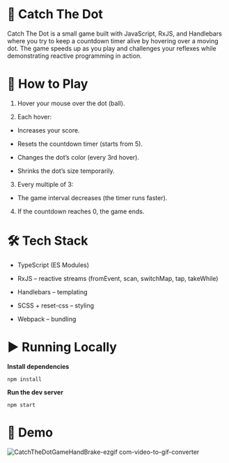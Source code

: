 # 🎯 Catch The Dot
Catch The Dot is a small game built with JavaScript, RxJS, and Handlebars where you try to keep a countdown timer alive by hovering over a moving dot. The game speeds up as you play and challenges your reflexes while demonstrating reactive programming in action.
 
# 🚀 How to Play
1. Hover your mouse over the dot (ball).

2. Each hover:

* Increases your score.

* Resets the countdown timer (starts from 5).

* Changes the dot’s color (every 3rd hover).

* Shrinks the dot’s size temporarily.

3. Every multiple of 3:

* The game interval decreases (the timer runs faster).

4. If the countdown reaches 0, the game ends.

# 🛠 Tech Stack
* TypeScript (ES Modules)

* RxJS – reactive streams (fromEvent, scan, switchMap, tap, takeWhile)

* Handlebars – templating

* SCSS + reset-css – styling

* Webpack – bundling

# ▶️ Running Locally

**Install dependencies**

`npm install`

**Run the dev server**

`npm start`

# 📸 Demo
![CatchTheDotGameHandBrake-ezgif com-video-to-gif-converter](https://github.com/user-attachments/assets/58db0aa7-e667-4c0f-81c2-2b062d5c4a5b)





